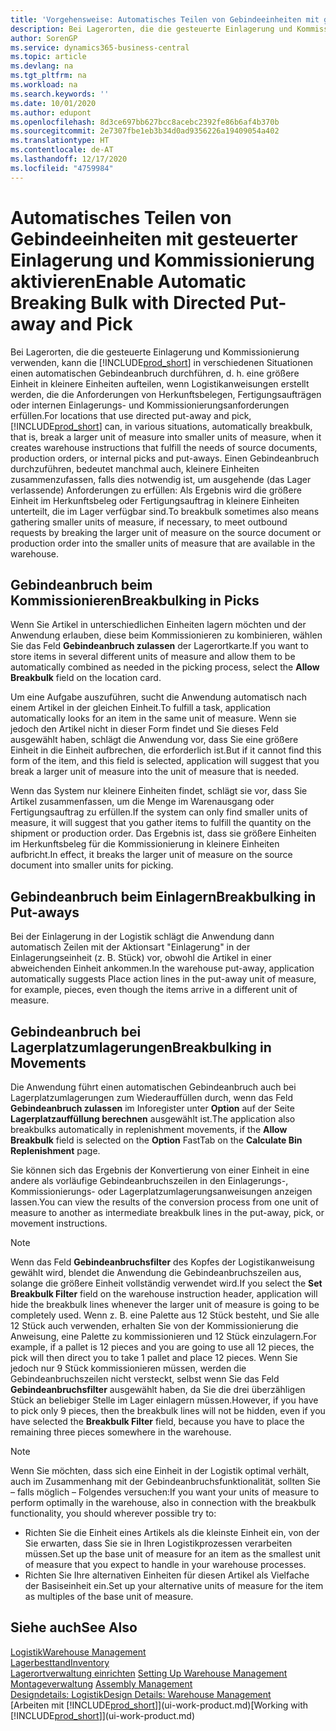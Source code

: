 ```yaml
---
title: 'Vorgehensweise: Automatisches Teilen von Gebindeeinheiten mit gesteuerter Einlagerung und Kommissionierung | Microsoft Docs'
description: Bei Lagerorten, die die gesteuerte Einlagerung und Kommissionierung verwenden, können Sie eine größere Einheit in kleinere Einheiten aufteilen, wenn Logistikanweisungen erstellt werden, die die Anforderungen von Herkunftsbelegen, Fertigungsaufträgen oder internen Einlagerungs- und Kommissionierungsanforderungen erfüllen.
author: SorenGP
ms.service: dynamics365-business-central
ms.topic: article
ms.devlang: na
ms.tgt_pltfrm: na
ms.workload: na
ms.search.keywords: ''
ms.date: 10/01/2020
ms.author: edupont
ms.openlocfilehash: 8d3ce697bb627bcc8acebc2392fe86b6af4b370b
ms.sourcegitcommit: 2e7307fbe1eb3b34d0ad9356226a19409054a402
ms.translationtype: HT
ms.contentlocale: de-AT
ms.lasthandoff: 12/17/2020
ms.locfileid: "4759984"
---
```

# <a name="enable-automatic-breaking-bulk-with-directed-put-away-and-pick"></a><span data-ttu-id="7323f-103">Automatisches Teilen von Gebindeeinheiten mit gesteuerter Einlagerung und Kommissionierung aktivieren</span><span class="sxs-lookup"><span data-stu-id="7323f-103">Enable Automatic Breaking Bulk with Directed Put-away and Pick</span></span>
<span data-ttu-id="7323f-104">Bei Lagerorten, die die gesteuerte Einlagerung und Kommissionierung verwenden, kann die [!INCLUDE[prod_short](includes/prod_short.md)] in verschiedenen Situationen einen automatischen Gebindeanbruch durchführen, d. h. eine größere Einheit in kleinere Einheiten aufteilen, wenn Logistikanweisungen erstellt werden, die die Anforderungen von Herkunftsbelegen, Fertigungsaufträgen oder internen Einlagerungs- und Kommissionierungsanforderungen erfüllen.</span><span class="sxs-lookup"><span data-stu-id="7323f-104">For locations that use directed put-away and pick, [!INCLUDE[prod_short](includes/prod_short.md)] can, in various situations, automatically breakbulk, that is, break a larger unit of measure into smaller units of measure, when it creates warehouse instructions that fulfill the needs of source documents, production orders, or internal picks and put-aways.</span></span> <span data-ttu-id="7323f-105">Einen Gebindeanbruch durchzuführen, bedeutet manchmal auch, kleinere Einheiten zusammenzufassen, falls dies notwendig ist, um ausgehende (das Lager verlassende) Anforderungen zu erfüllen: Als Ergebnis wird die größere Einheit im Herkunftsbeleg oder Fertigungsauftrag in kleinere Einheiten unterteilt, die im Lager verfügbar sind.</span><span class="sxs-lookup"><span data-stu-id="7323f-105">To breakbulk sometimes also means gathering smaller units of measure, if necessary, to meet outbound requests by breaking the larger unit of measure on the source document or production order into the smaller units of measure that are available in the warehouse.</span></span>   

## <a name="breakbulking-in-picks"></a><span data-ttu-id="7323f-106">Gebindeanbruch beim Kommissionieren</span><span class="sxs-lookup"><span data-stu-id="7323f-106">Breakbulking in Picks</span></span>  
<span data-ttu-id="7323f-107">Wenn Sie Artikel in unterschiedlichen Einheiten lagern möchten und der Anwendung erlauben, diese beim Kommissionieren zu kombinieren, wählen Sie das Feld **Gebindeanbruch zulassen** der Lagerortkarte.</span><span class="sxs-lookup"><span data-stu-id="7323f-107">If you want to store items in several different units of measure and allow them to be automatically combined as needed in the picking process, select the **Allow Breakbulk** field on the location card.</span></span>  

<span data-ttu-id="7323f-108">Um eine Aufgabe auszuführen, sucht die Anwendung automatisch nach einem Artikel in der gleichen Einheit.</span><span class="sxs-lookup"><span data-stu-id="7323f-108">To fulfill a task, application automatically looks for an item in the same unit of measure.</span></span> <span data-ttu-id="7323f-109">Wenn sie jedoch den Artikel nicht in dieser Form findet und Sie dieses Feld ausgewählt haben, schlägt die Anwendung vor, dass Sie eine größere Einheit in die Einheit aufbrechen, die erforderlich ist.</span><span class="sxs-lookup"><span data-stu-id="7323f-109">But if it cannot find this form of the item, and this field is selected, application will suggest that you break a larger unit of measure into the unit of measure that is needed.</span></span>  

<span data-ttu-id="7323f-110">Wenn das System nur kleinere Einheiten findet, schlägt sie vor, dass Sie Artikel zusammenfassen, um die Menge im Warenausgang oder Fertigungsauftrag zu erfüllen.</span><span class="sxs-lookup"><span data-stu-id="7323f-110">If the system can only find smaller units of measure, it will suggest that you gather items to fulfill the quantity on the shipment or production order.</span></span> <span data-ttu-id="7323f-111">Das Ergebnis ist, dass sie größere Einheiten im Herkunftsbeleg für die Kommissionierung in kleinere Einheiten aufbricht.</span><span class="sxs-lookup"><span data-stu-id="7323f-111">In effect, it breaks the larger unit of measure on the source document into smaller units for picking.</span></span>  

## <a name="breakbulking-in-put-aways"></a><span data-ttu-id="7323f-112">Gebindeanbruch beim Einlagern</span><span class="sxs-lookup"><span data-stu-id="7323f-112">Breakbulking in Put-aways</span></span>  
<span data-ttu-id="7323f-113">Bei der Einlagerung in der Logistik schlägt die Anwendung dann automatisch Zeilen mit der Aktionsart "Einlagerung" in der Einlagerungseinheit (z. B. Stück) vor, obwohl die Artikel in einer abweichenden Einheit ankommen.</span><span class="sxs-lookup"><span data-stu-id="7323f-113">In the warehouse put-away, application automatically suggests Place action lines in the put-away unit of measure, for example, pieces, even though the items arrive in a different unit of measure.</span></span>  

## <a name="breakbulking-in-movements"></a><span data-ttu-id="7323f-114">Gebindeanbruch bei Lagerplatzumlagerungen</span><span class="sxs-lookup"><span data-stu-id="7323f-114">Breakbulking in Movements</span></span>  
<span data-ttu-id="7323f-115">Die Anwendung führt einen automatischen Gebindeanbruch auch bei Lagerplatzumlagerungen zum Wiederauffüllen durch, wenn das Feld **Gebindeanbruch zulassen** im Inforegister unter **Option** auf der Seite **Lagerplatzauffüllung berechnen** ausgewählt ist.</span><span class="sxs-lookup"><span data-stu-id="7323f-115">The application also breakbulks automatically in replenishment movements, if the **Allow Breakbulk** field is selected on the **Option** FastTab on the **Calculate Bin Replenishment** page.</span></span>  

<span data-ttu-id="7323f-116">Sie können sich das Ergebnis der Konvertierung von einer Einheit in eine andere als vorläufige Gebindeanbruchszeilen in den Einlagerungs-, Kommissionierungs- oder Lagerplatzumlagerungsanweisungen anzeigen lassen.</span><span class="sxs-lookup"><span data-stu-id="7323f-116">You can view the results of the conversion process from one unit of measure to another as intermediate breakbulk lines in the put-away, pick, or movement instructions.</span></span>  

> [!NOTE]  
>  <span data-ttu-id="7323f-117">Wenn das Feld **Gebindeanbruchsfilter** des Kopfes der Logistikanweisung gewählt wird, blendet die Anwendung die Gebindeanbruchszeilen aus, solange die größere Einheit vollständig verwendet wird.</span><span class="sxs-lookup"><span data-stu-id="7323f-117">If you select the **Set Breakbulk Filter** field on the warehouse instruction header, application will hide the breakbulk lines whenever the larger unit of measure is going to be completely used.</span></span> <span data-ttu-id="7323f-118">Wenn z. B. eine Palette aus 12 Stück besteht, und Sie alle 12 Stück auch verwenden, erhalten Sie von der Kommissionierung die Anweisung, eine Palette zu kommissionieren und 12 Stück einzulagern.</span><span class="sxs-lookup"><span data-stu-id="7323f-118">For example, if a pallet is 12 pieces and you are going to use all 12 pieces, the pick will then direct you to take 1 pallet and place 12 pieces.</span></span> <span data-ttu-id="7323f-119">Wenn Sie jedoch nur 9 Stück kommissionieren müssen, werden die Gebindeanbruchszeilen nicht versteckt, selbst wenn Sie das Feld **Gebindeanbruchsfilter** ausgewählt haben, da Sie die drei überzähligen Stück an beliebiger Stelle im Lager einlagern müssen.</span><span class="sxs-lookup"><span data-stu-id="7323f-119">However, if you have to pick only 9 pieces, then the breakbulk lines will not be hidden, even if you have selected the **Breakbulk Filter** field, because you have to place the remaining three pieces somewhere in the warehouse.</span></span>  

> [!NOTE]  
>  <span data-ttu-id="7323f-120">Wenn Sie möchten, dass sich eine Einheit in der Logistik optimal verhält, auch im Zusammenhang mit der Gebindeanbruchsfunktionalität, sollten Sie – falls möglich – Folgendes versuchen:</span><span class="sxs-lookup"><span data-stu-id="7323f-120">If you want your units of measure to perform optimally in the warehouse, also in connection with the breakbulk functionality, you should wherever possible try to:</span></span>  
>   
> - <span data-ttu-id="7323f-121">Richten Sie die Einheit eines Artikels als die kleinste Einheit ein, von der Sie erwarten, dass Sie sie in Ihren Logistikprozessen verarbeiten müssen.</span><span class="sxs-lookup"><span data-stu-id="7323f-121">Set up the base unit of measure for an item as the smallest unit of measure that you expect to handle in your warehouse processes.</span></span>  
> - <span data-ttu-id="7323f-122">Richten Sie Ihre alternativen Einheiten für diesen Artikel als Vielfache der Basiseinheit ein.</span><span class="sxs-lookup"><span data-stu-id="7323f-122">Set up your alternative units of measure for the item as multiples of the base unit of measure.</span></span>  

## <a name="see-also"></a><span data-ttu-id="7323f-123">Siehe auch</span><span class="sxs-lookup"><span data-stu-id="7323f-123">See Also</span></span>  
[<span data-ttu-id="7323f-124">Logistik</span><span class="sxs-lookup"><span data-stu-id="7323f-124">Warehouse Management</span></span>](warehouse-manage-warehouse.md)  
[<span data-ttu-id="7323f-125">Lagerbesttand</span><span class="sxs-lookup"><span data-stu-id="7323f-125">Inventory</span></span>](inventory-manage-inventory.md)  
<span data-ttu-id="7323f-126">[Lagerortverwaltung einrichten](warehouse-setup-warehouse.md)   </span><span class="sxs-lookup"><span data-stu-id="7323f-126">[Setting Up Warehouse Management](warehouse-setup-warehouse.md)   </span></span>  
<span data-ttu-id="7323f-127">[Montageverwaltung](assembly-assemble-items.md)  </span><span class="sxs-lookup"><span data-stu-id="7323f-127">[Assembly Management](assembly-assemble-items.md)  </span></span>  
[<span data-ttu-id="7323f-128">Designdetails: Logistik</span><span class="sxs-lookup"><span data-stu-id="7323f-128">Design Details: Warehouse Management</span></span>](design-details-warehouse-management.md)  
<span data-ttu-id="7323f-129">[Arbeiten mit [!INCLUDE[prod_short](includes/prod_short.md)]](ui-work-product.md)</span><span class="sxs-lookup"><span data-stu-id="7323f-129">[Working with [!INCLUDE[prod_short](includes/prod_short.md)]](ui-work-product.md)</span></span>  
